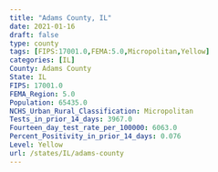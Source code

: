 ```yaml
---
title: "Adams County, IL"
date: 2021-01-16
draft: false
type: county
tags: [FIPS:17001.0,FEMA:5.0,Micropolitan,Yellow]
categories: [IL]
County: Adams County
State: IL
FIPS: 17001.0
FEMA_Region: 5.0
Population: 65435.0
NCHS_Urban_Rural_Classification: Micropolitan
Tests_in_prior_14_days: 3967.0
Fourteen_day_test_rate_per_100000: 6063.0
Percent_Positivity_in_prior_14_days: 0.076
Level: Yellow
url: /states/IL/adams-county
---
```



